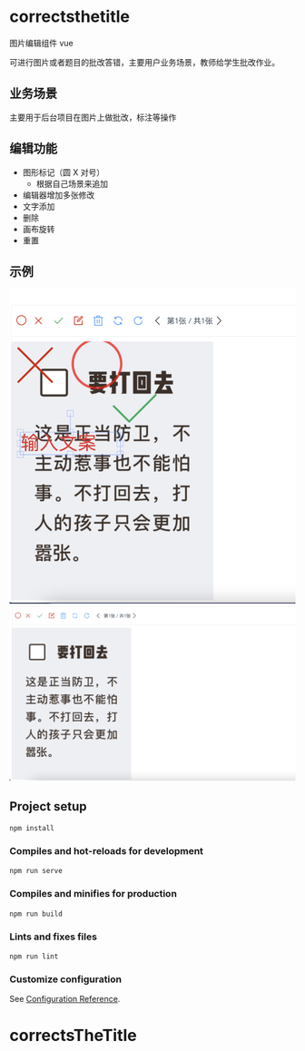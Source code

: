 # correctsthetitle


图片编辑组件 vue

可进行图片或者题目的批改答错，主要用户业务场景，教师给学生批改作业。

## 业务场景

主要用于后台项目在图片上做批改，标注等操作

## 编辑功能
- 图形标记（圆 X 对号）
    - 根据自己场景来追加
- 编辑器增加多张修改
- 文字添加
- 删除
- 画布旋转
- 重置 
## 示例

<img src="./doc/01.png">
<img src="./doc/02.png">


## Project setup
```
npm install
```

### Compiles and hot-reloads for development
```
npm run serve
```

### Compiles and minifies for production
```
npm run build
```

### Lints and fixes files
```
npm run lint
```

### Customize configuration
See [Configuration Reference](https://cli.vuejs.org/config/).
# correctsTheTitle
